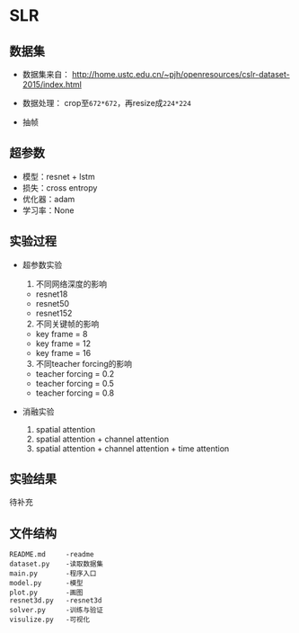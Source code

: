 # SLR

## 数据集

- 数据集来自：
  http://home.ustc.edu.cn/~pjh/openresources/cslr-dataset-2015/index.html
  
- 数据处理：
  crop至`672*672`，再resize成`224*224`
  
- 抽帧

## 超参数

- 模型：resnet + lstm
- 损失：cross entropy
- 优化器：adam
- 学习率：None

## 实验过程

- 超参数实验
  1. 不同网络深度的影响
    - resnet18
    - resnet50
    - resnet152

  2. 不同关键帧的影响
    - key frame = 8
    - key frame = 12
    - key frame = 16

  3. 不同teacher forcing的影响
    - teacher forcing = 0.2
    - teacher forcing = 0.5
    - teacher forcing = 0.8

- 消融实验
  1. spatial attention
  2. spatial attention + channel attention
  3. spatial attention + channel attention + time attention

## 实验结果

待补充

## 文件结构

```
README.md     -readme
dataset.py    -读取数据集
main.py       -程序入口
model.py      -模型
plot.py       -画图
resnet3d.py   -resnet3d
solver.py     -训练与验证
visulize.py   -可视化
```

